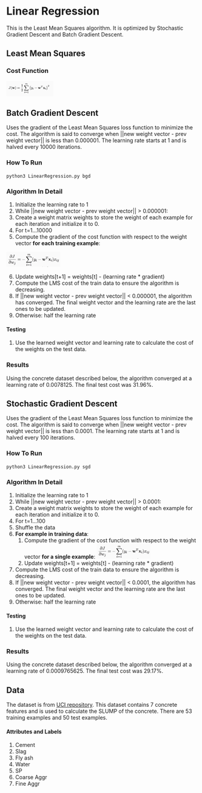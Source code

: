 # Linear Regression
This is the Least Mean Squares algorithm. It is optimized by Stochastic Gradient Descent and Batch Gradient Descent.

## Least Mean Squares
### Cost Function
<img src="https://github.com/solosoren/CS5350-MachineLearning/blob/master/LinearRegression/Images/Cost.png" height="40">  

## Batch Gradient Descent
Uses the gradient of the Least Mean Squares loss function to minimize the cost. The algorithm is said to converge when ||new weight vector - prev weight vector|| is less than 0.000001. The learning rate starts at 1 and is halved every 10000 iterations.
### How To Run
```
python3 LinearRegression.py bgd
```
### Algorithm In Detail
1. Initialize the learning rate to 1
2. While ||new weight vector - prev weight vector|| > 0.000001:
3. Create a weight matrix weights to store the weight of each example for each iteration and initialize it to 0.
4. For t=1...10000
5. Compute the gradient of the cost function with respect to the weight vector **for each training example**:
<img src="https://github.com/solosoren/CS5350-MachineLearning/blob/master/LinearRegression/Images/Gradient.png" height="40">  

6. Update weights[t+1] = weights[t] - (learning rate * gradient)
7. Compute the LMS cost of the train data to ensure the algorithm is decreasing.
8. If ||new weight vector - prev weight vector|| < 0.000001, the algorithm has converged. The final weight vector and the learning rate are the last ones to be updated.
9. Otherwise: half the learning rate 
#### Testing
1. Use the learned weight vector and learning rate to calculate the cost of the weights on the test data.

### Results
Using the concrete dataset described below, the algorithm converged at a learning rate of 0.0078125. The final test cost was 31.96%.

## Stochastic Gradient Descent
Uses the gradient of the Least Mean Squares loss function to minimize the cost. The algorithm is said to converge when ||new weight vector - prev weight vector|| is less than 0.0001. The learning rate starts at 1 and is halved every 100 iterations.
### How To Run
```
python3 LinearRegression.py sgd
```

### Algorithm In Detail
1. Initialize the learning rate to 1
2. While ||new weight vector - prev weight vector|| > 0.0001:
3. Create a weight matrix weights to store the weight of each example for each iteration and initialize it to 0.
4. For t=1...100
5. Shuffle the data
6. **For example in training data**:
    1. Compute the gradient of the cost function with respect to the weight vector **for a single example**:
        <img src="https://github.com/solosoren/CS5350-MachineLearning/blob/master/LinearRegression/Images/Gradient.png" height="40">  
    2. Update weights[t+1] = weights[t] - (learning rate * gradient)
7. Compute the LMS cost of the train data to ensure the algorithm is decreasing.
8. If ||new weight vector - prev weight vector|| < 0.0001, the algorithm has converged. The final weight vector and the learning rate are the last ones to be updated.
9. Otherwise: half the learning rate 
#### Testing
1. Use the learned weight vector and learning rate to calculate the cost of the weights on the test data.

### Results
Using the concrete dataset described below, the algorithm converged at a learning rate of 0.0009765625. The final test cost was 29.17%.

## Data
The dataset is from [UCI repository](https://archive.ics.uci.edu/ml/datasets/Concrete+Slump+Test). This dataset contains 7 concrete features and is used to calculate the SLUMP of the concrete. There are 53 training examples and 50 test examples.
#### Attributes and Labels
1. Cement
2. Slag
3. Fly ash
4. Water
5. SP
6. Coarse Aggr
7. Fine Aggr